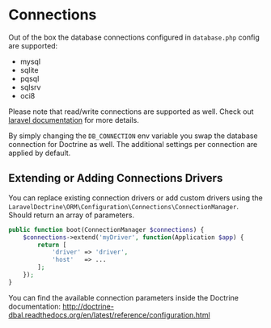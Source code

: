 # Connections

Out of the box the database connections configured in `database.php` config are supported:

* mysql 
* sqlite 
* pqsql 
* sqlsrv 
* oci8

Please note that read/write connections are supported as well. Check out [laravel documentation](https://laravel.com/docs/5.4/database#read-and-write-connections) for more details.

By simply changing the `DB_CONNECTION` env variable you swap the database connection for Doctrine as well.
The additional settings per connection are applied by default.

## Extending or Adding Connections Drivers

You can replace existing connection drivers or add custom drivers using the `LaravelDoctrine\ORM\Configuration\Connections\ConnectionManager`. Should return an array of parameters.

```php
public function boot(ConnectionManager $connections) {
    $connections->extend('myDriver', function(Application $app) {
        return [
            'driver' => 'driver',
            'host'   => ...
        ];
    });
}
```

You can find the available connection parameters inside the Doctrine documentation: http://doctrine-dbal.readthedocs.org/en/latest/reference/configuration.html
